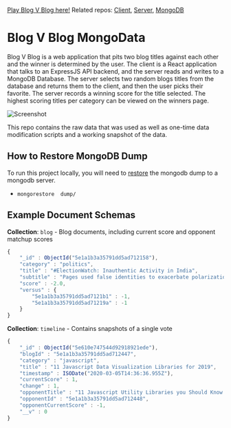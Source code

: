 [Play Blog V Blog here!](https://competent-thompson-123cfb.netlify.com/)
Related repos: [Client](https://github.com/Koblinskis/BlogVBlog-client), [Server](https://github.com/Koblinskis/BlogVBlog-server), [MongoDB](https://github.com/Koblinskis/BlogVBlog-mongo)
# Blog V Blog MongoData
Blog V Blog is a web application that pits two blog titles against each other and the winner is determined by the user. The client is a React application that talks to an ExpressJS API backend, and the server reads and writes to a MongoDB Database. The server selects two random blogs titles from the database and returns them to the client, and then the user picks their favorite. The server records a winning score for the title selected. The highest scoring titles per category can be viewed on the winners page. 

![Screenshot](https://raw.githubusercontent.com/Koblinskis/BlogVBlog-mongo/master/screenshot.png)

This repo contains the raw data that was used as well as one-time data modification scripts and a working snapshot of the data.
## How to Restore MongoDB Dump
To run this project locally, you will need to [restore](https://docs.mongodb.com/manual/reference/program/mongorestore/) the mongodb dump to a mongodb server.
* `mongorestore  dump/`
## Example Document Schemas
**Collection**: `blog` - Blog documents, including current score and opponent matchup scores

```js
{
    "_id" : ObjectId("5e1a1b3a35791dd5ad712158"),
    "category" : "politics",
    "title" : "#ElectionWatch: Inauthentic Activity in India",
    "subtitle" : "Pages used false identities to exacerbate polarization on both sides before elections",
    "score" : -2.0,
    "versus" : {
        "5e1a1b3a35791dd5ad7121b1" : -1,
        "5e1a1b3a35791dd5ad71219a" : -1
    }
}
```

**Collection**: `timeline` - Contains snapshots of a single vote

```js
{
    "_id" : ObjectId("5e610e747544d92918921ede"),
    "blogId" : "5e1a1b3a35791dd5ad712447",
    "category" : "javascript",
    "title" : "11 Javascript Data Visualization Libraries for 2019",
    "timestamp" : ISODate("2020-03-05T14:36:36.955Z"),
    "currentScore" : 1,
    "change" : 1,
    "opponentTitle" : "11 Javascript Utility Libraries you Should Know in 2019",
    "opponentId" : "5e1a1b3a35791dd5ad712448",
    "opponentCurrentScore" : -1,
    "__v" : 0
}
```

